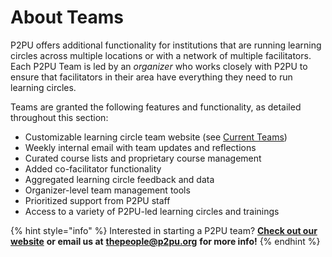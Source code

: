 # About Teams

P2PU offers additional functionality for institutions that are running learning circles across multiple locations or with a network of multiple facilitators. Each P2PU Team is led by an _organizer_ who works closely with P2PU to ensure that facilitators in their area have everything they need to run learning circles.‌

Teams are granted the following features and functionality, as detailed throughout this section:

* Customizable learning circle team website (see [Current Teams](https://www.p2pu.org/en/about/#teams))
* Weekly internal email with team updates and reflections
* Curated course lists and proprietary course management
* Added co-facilitator functionality
* Aggregated learning circle feedback and data
* Organizer-level team management tools
* Prioritized support from P2PU staff
* Access to a variety of P2PU-led learning circles and trainings

{% hint style="info" %}
Interested in starting a P2PU team? [**Check out our website**](https://www.p2pu.org/en/teams/) **or email us at** [**thepeople@p2pu.org**](mailto:thepeople@p2pu.org) **for more info!**&#x20;
{% endhint %}



### ​ <a href="#undefined" id="undefined"></a>

‌

### ‌ <a href="#customizing-the-team-site" id="customizing-the-team-site"></a>







####

### &#x20;
